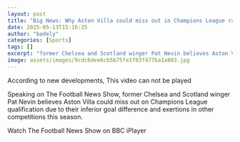 ```yaml
---
layout: post
title: "Big News: Why Aston Villa could miss out in Champions League race"
date: 2025-05-13T15:16:25
author: "badely"
categories: [Sports]
tags: []
excerpt: "former Chelsea and Scotland winger Pat Nevin believes Aston Villa could miss out on Champions League qualification due to their inferior goal differen"
image: assets/images/9cdc6dee6cb5b75fe1f83f477ba1a803.jpg
---
```


According to new developments, This video can not be played

Speaking on The Football News Show, former Chelsea and Scotland winger Pat Nevin believes Aston Villa could miss out on Champions League qualification due to their inferior goal difference and exertions in other competitions this season.

Watch The Football News Show on BBC iPlayer

